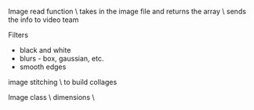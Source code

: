 Image read function 
\\ takes in the image file and returns the array
\\ sends the info to video team

Filters 
* black and white
* blurs - box, gaussian, etc.
* smooth edges

image stitching
\\ to build collages

Image class
\\ dimensions 
\\ 
